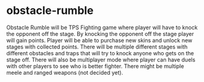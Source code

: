 # obstacle-rumble
Obstacle Rumble will be TPS Fighting game where player will have to knock the opponent off the stage. By knocking the opponent off the stage player will gain points. Player will be able to purchase new skins and unlock new stages with collected points. There will be multiple different stages with different obstacles and traps that will try to knock anyone who gets on the stage off. There will also be multiplayer mode where player can have duels with other players to see who is better fighter. There might be multiple meele and ranged weapons (not decided yet).

